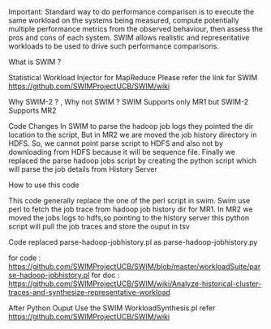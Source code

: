 Important:
Standard way to do performance comparison is to execute the same workload on the systems being measured, compute potentially multiple performance metrics from the observed behaviour, then assess the pros and cons of each system.
SWIM allows realistic and representative workloads to be used to drive such performance comparisons.



What is SWIM ?

Statistical Workload Injector for MapReduce 
Please refer the link for SWIM
https://github.com/SWIMProjectUCB/SWIM/wiki



Why SWIM-2 ? , Why not SWIM ? 
SWIM Supports only MR1 but SWIM-2 Supports MR2 

Code Changes 
In SWIM to parse the hadoop job logs they pointed the dir location to the script, But in MR2 we are moved the job history directory in HDFS. So, we cannot point parse script to HDFS and also not by downloading from HDFS because it will be sequence file.
Finally we replaced the parse hadoop jobs script by creating the python script which will parse the job details from History Server 



How to use this code

This code generally replace the one of the perl script in swim.
Swim use perl to fetch the job trace from hadoop job history dir for MR1.
In MR2 we moved  the jobs logs to hdfs,so pointing to the history server this python script will pull the job traces and store the ouput in tsv

Code replaced parse-hadoop-jobhistory.pl as parse-hadoop-jobhistory.py


for code : https://github.com/SWIMProjectUCB/SWIM/blob/master/workloadSuite/parse-hadoop-jobhistory.pl
for doc :  https://github.com/SWIMProjectUCB/SWIM/wiki/Analyze-historical-cluster-traces-and-synthesize-representative-workload



After Python Ouput
Use the SWIM WorkloadSynthesis.pl
refer https://github.com/SWIMProjectUCB/SWIM/wiki
